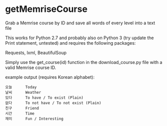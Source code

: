 # getMemriseCourse
Grab a Memrise course by ID and save all words of every level into a text file

This works for Python 2.7 and probably also on Python 3 (try update the Print statement, untested) and requires the following packages:

Requests, lxml, BeautifulSoup

Simply use the get_course(id) function in the download_course.py file with a valid Memrise course ID.

example output (requires Korean alphabet):
```
오늘		Today
날씨		Weather
있다		To have / To exist (Plain)
없다		To not have / To not exist (Plain)
친구		Friend
시간		Time
재미		Fun / Interesting
```
